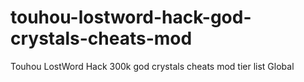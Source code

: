 # touhou-lostword-hack-god-crystals-cheats-mod
Touhou LostWord  Hack 300k god crystals cheats mod tier list Global
